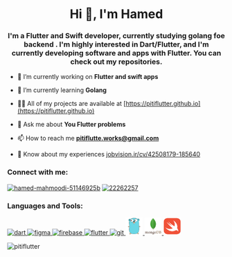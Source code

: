 <h1 align="center">Hi 👋, I'm Hamed</h1>
<h3 align="center">I'm a Flutter and Swift developer, currently studying golang foe backend . I'm highly interested in Dart/Flutter, and I'm currently developing software and apps with Flutter. You can check out my repositories.</h3>

- 🔭 I’m currently working on **Flutter and swift apps**

- 🌱 I’m currently learning **Golang**

- 👨‍💻 All of my projects are available at [https://pitiflutter.github.io](https://pitiflutter.github.io)

- 💬 Ask me about **You Flutter problems**

- 📫 How to reach me **pitiflutte.works@gmail.com**

- 📄 Know about my experiences [jobvision.ir/cv/42508179-185640](jobvision.ir/cv/42508179-185640)

<h3 align="left">Connect with me:</h3>
<p align="left">
<a href="https://linkedin.com/in/hamed-mahmoodi-51146925b" target="blank"><img align="center" src="https://raw.githubusercontent.com/rahuldkjain/github-profile-readme-generator/master/src/images/icons/Social/linked-in-alt.svg" alt="hamed-mahmoodi-51146925b" height="30" width="40" /></a>
<a href="https://stackoverflow.com/users/22262257" target="blank"><img align="center" src="https://raw.githubusercontent.com/rahuldkjain/github-profile-readme-generator/master/src/images/icons/Social/stack-overflow.svg" alt="22262257" height="30" width="40" /></a>
</p>

<h3 align="left">Languages and Tools:</h3>
<p align="left"> <a href="https://dart.dev" target="_blank" rel="noreferrer"> <img src="https://www.vectorlogo.zone/logos/dartlang/dartlang-icon.svg" alt="dart" width="40" height="40"/> </a> <a href="https://www.figma.com/" target="_blank" rel="noreferrer"> <img src="https://www.vectorlogo.zone/logos/figma/figma-icon.svg" alt="figma" width="40" height="40"/> </a> <a href="https://firebase.google.com/" target="_blank" rel="noreferrer"> <img src="https://www.vectorlogo.zone/logos/firebase/firebase-icon.svg" alt="firebase" width="40" height="40"/> </a> <a href="https://flutter.dev" target="_blank" rel="noreferrer"> <img src="https://www.vectorlogo.zone/logos/flutterio/flutterio-icon.svg" alt="flutter" width="40" height="40"/> </a> <a href="https://git-scm.com/" target="_blank" rel="noreferrer"> <img src="https://www.vectorlogo.zone/logos/git-scm/git-scm-icon.svg" alt="git" width="40" height="40"/> </a> <a href="https://golang.org" target="_blank" rel="noreferrer"> <img src="https://raw.githubusercontent.com/devicons/devicon/master/icons/go/go-original.svg" alt="go" width="40" height="40"/> </a> <a href="https://www.mongodb.com/" target="_blank" rel="noreferrer"> <img src="https://raw.githubusercontent.com/devicons/devicon/master/icons/mongodb/mongodb-original-wordmark.svg" alt="mongodb" width="40" height="40"/> </a> <a href="https://developer.apple.com/swift/" target="_blank" rel="noreferrer"> <img src="https://raw.githubusercontent.com/devicons/devicon/master/icons/swift/swift-original.svg" alt="swift" width="40" height="40"/> </a> </p>

<p><img align="center" src="https://github-readme-stats.vercel.app/api/top-langs?username=pitiflutter&show_icons=true&locale=en&layout=compact" alt="pitiflutter" /></p>
